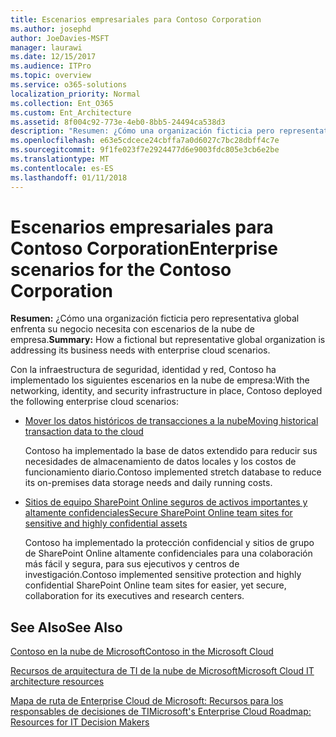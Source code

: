 ```yaml
---
title: Escenarios empresariales para Contoso Corporation
ms.author: josephd
author: JoeDavies-MSFT
manager: laurawi
ms.date: 12/15/2017
ms.audience: ITPro
ms.topic: overview
ms.service: o365-solutions
localization_priority: Normal
ms.collection: Ent_O365
ms.custom: Ent_Architecture
ms.assetid: 8f004c92-773e-4eb0-8bb5-24494ca538d3
description: "Resumen: ¿Cómo una organización ficticia pero representativa global enfrenta su negocio necesita con escenarios de la nube de empresa."
ms.openlocfilehash: e63e5cdcece24cbffa7a0d6027c7bc28dbff4c7e
ms.sourcegitcommit: 9f1fe023f7e2924477d6e9003fdc805e3cb6e2be
ms.translationtype: MT
ms.contentlocale: es-ES
ms.lasthandoff: 01/11/2018
---
```

# <a name="enterprise-scenarios-for-the-contoso-corporation"></a><span data-ttu-id="96e65-103">Escenarios empresariales para Contoso Corporation</span><span class="sxs-lookup"><span data-stu-id="96e65-103">Enterprise scenarios for the Contoso Corporation</span></span>

 <span data-ttu-id="96e65-104">**Resumen:** ¿Cómo una organización ficticia pero representativa global enfrenta su negocio necesita con escenarios de la nube de empresa.</span><span class="sxs-lookup"><span data-stu-id="96e65-104">**Summary:** How a fictional but representative global organization is addressing its business needs with enterprise cloud scenarios.</span></span>
  
<span data-ttu-id="96e65-105">Con la infraestructura de seguridad, identidad y red, Contoso ha implementado los siguientes escenarios en la nube de empresa:</span><span class="sxs-lookup"><span data-stu-id="96e65-105">With the networking, identity, and security infrastructure in place, Contoso deployed the following enterprise cloud scenarios:</span></span>
  
- [<span data-ttu-id="96e65-106">Mover los datos históricos de transacciones a la nube</span><span class="sxs-lookup"><span data-stu-id="96e65-106">Moving historical transaction data to the cloud</span></span>](moving-historical-transaction-data-to-the-cloud.md)
    
    <span data-ttu-id="96e65-107">Contoso ha implementado la base de datos extendido para reducir sus necesidades de almacenamiento de datos locales y los costos de funcionamiento diario.</span><span class="sxs-lookup"><span data-stu-id="96e65-107">Contoso implemented stretch database to reduce its on-premises data storage needs and daily running costs.</span></span>
    
- [<span data-ttu-id="96e65-108">Sitios de equipo SharePoint Online seguros de activos importantes y altamente confidenciales</span><span class="sxs-lookup"><span data-stu-id="96e65-108">Secure SharePoint Online team sites for sensitive and highly confidential assets</span></span>](secure-sharepoint-online-team-sites-for-sensitive-and-highly-confidential-assets.md)
    
    <span data-ttu-id="96e65-109">Contoso ha implementado la protección confidencial y sitios de grupo de SharePoint Online altamente confidenciales para una colaboración más fácil y segura, para sus ejecutivos y centros de investigación.</span><span class="sxs-lookup"><span data-stu-id="96e65-109">Contoso implemented sensitive protection and highly confidential SharePoint Online team sites for easier, yet secure, collaboration for its executives and research centers.</span></span>
    
## <a name="see-also"></a><span data-ttu-id="96e65-110">See Also</span><span class="sxs-lookup"><span data-stu-id="96e65-110">See Also</span></span>

[<span data-ttu-id="96e65-111">Contoso en la nube de Microsoft</span><span class="sxs-lookup"><span data-stu-id="96e65-111">Contoso in the Microsoft Cloud</span></span>](contoso-in-the-microsoft-cloud.md)
  
[<span data-ttu-id="96e65-112">Recursos de arquitectura de TI de la nube de Microsoft</span><span class="sxs-lookup"><span data-stu-id="96e65-112">Microsoft Cloud IT architecture resources</span></span>](microsoft-cloud-it-architecture-resources.md)

[<span data-ttu-id="96e65-113">Mapa de ruta de Enterprise Cloud de Microsoft: Recursos para los responsables de decisiones de TI</span><span class="sxs-lookup"><span data-stu-id="96e65-113">Microsoft's Enterprise Cloud Roadmap: Resources for IT Decision Makers</span></span>](https://sway.com/FJ2xsyWtkJc2taRD)



